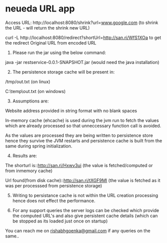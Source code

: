 # neueda URL app

Access URL: http://localhost:8080/shrink?url=www.google.com (to shrink the URL - will return the shrink new URL)

curl -L http://localhost:8080/redirect?shortUrl=http://san.ri/WfS1XOa to get the redirect Original URL from encoded URL


1. Please run the jar using the below command:

java -jar restservice-0.0.1-SNAPSHOT.jar (would need the java installation)

2. The persistence storage cache will be present in:

/tmp/out.txt (on linux)

C:\temp\out.txt (on windows)

3. Assumptions are:

Website address provided in string format with no blank spaces

In-memory cache (ehcache) is used during the jvm run to fetch the values which are already processed so that unneccessary function call is avoided.

As the values are processed they are being written to persistence store hence they survive the JVM restarts and persistence cache is built from the same during spring initialization.

4. Results are:

The shorturl is::http://san.ri/Hxwv3ui (the value is fetched/computed or from inmemory cache)

Url found(from disk cache)::http://san.ri/tXGF9MI (the value is fetched as it was per processsed from persistence storage)

5. Writing to persistance cache is not within the URL creation processing hence does not effect the performance.

6. For any support queries the server logs can be checked which provide the computed URL's and also give persistent cache details (which can be stopped as its loaded just once on startup)

You can reach me on rishabhgoenka@gmail.com if any queries on the same..

